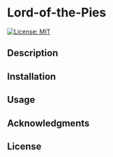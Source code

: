 # Lord-of-the-Pies

[![License: MIT](https://img.shields.io/badge/License-MIT-yellow.svg)](https://opensource.org/licenses/MIT)

## Description

## Installation

## Usage

## Acknowledgments

## License
